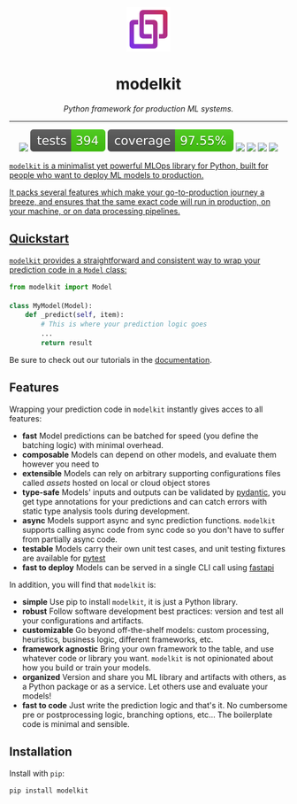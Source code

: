<p align="center">
  <a href="https://github.com/cornerstone-ondemand/modelkit">
    <img src="https://raw.githubusercontent.com/cornerstone-ondemand/modelkit/main/.github/resources/logo.svg" alt="Logo" width="80" height="80">
</a>
</p>
<h1 align="center"> modelkit </h1>
<p align="center">
  <em>Python framework for production ML systems.</em>
</p>
    
---

<p align="center">
  <a href="https://github.com/cornerstone-ondemand/modelkit/actions?query=branch%3Amain+"><img src="https://img.shields.io/github/workflow/status/cornerstone-ondemand/modelkit/CI/main" /></a>
  <a href="https://github.com/cornerstone-ondemand/modelkit/actions/workflows/main.yml?query=branch%3Amain+"><img src="docs/badges/tests.svg" /></a>
  <a href="https://cornerstone-ondemand.github.io/modelkit/coverage/index.html"><img src="docs/badges/coverage.svg" /></a>
  <a href="https://pypi.org/project/modelkit/"><img src="https://img.shields.io/pypi/v/modelkit" /></a>
  <a href="https://pypi.org/project/modelkit/"><img src="https://img.shields.io/pypi/pyversions/modelkit" /></a>
  <a href="https://cornerstone-ondemand.github.io/modelkit/index.html"><img src="https://img.shields.io/badge/docs-latest-blue" /></a>
  <a href="https://github.com/cornerstone-ondemand/modelkit/blob/main/LICENSE"><img src="https://img.shields.io/github/license/cornerstone-ondemand/modelkit" /></a>
  <a href="https://pepy.tech/project/modelkit"><imga src="https://pepy.tech/badge/modelkit">
</p>

`modelkit` is a minimalist yet powerful MLOps library for Python, built for people who want to deploy ML models to production. 

It packs several features which make your go-to-production journey a breeze, and ensures that the same exact code will run in production, on your machine, or on data processing pipelines.

## Quickstart

`modelkit` provides a straightforward and consistent way to wrap your prediction  code in a `Model` class:

```python
from modelkit import Model

class MyModel(Model):
    def _predict(self, item):
        # This is where your prediction logic goes
        ...
        return result
```

Be sure to check out our tutorials in the [documentation](https://cornerstone-ondemand.github.io/modelkit/).

## Features

Wrapping your prediction code in `modelkit` instantly gives acces to all features:

- **fast** Model predictions can be batched for speed (you define the batching logic) with minimal overhead.
- **composable** Models can depend on other models, and evaluate them however you need to
- **extensible** Models can rely on arbitrary supporting configurations files called _assets_ hosted on local or cloud object stores
- **type-safe** Models' inputs and outputs can be validated by [pydantic](https://pydantic-docs.helpmanual.io/), you get type annotations for your predictions and can catch errors with static type analysis tools during development.
- **async** Models support async and sync prediction functions. `modelkit` supports calling async code from sync code so you don't have to suffer from partially async code.
- **testable** Models carry their own unit test cases, and unit testing fixtures are available for [pytest](https://docs.pytest.org/en/6.2.x/)
- **fast to deploy** Models can be served in a single CLI call using [fastapi](https://fastapi.tiangolo.com/)

In addition, you will find that `modelkit` is:

- **simple** Use pip to install `modelkit`, it is just a Python library.
- **robust** Follow software development best practices: version and test all your configurations and artifacts.
- **customizable** Go beyond off-the-shelf models: custom processing, heuristics, business logic, different frameworks, etc.
- **framework agnostic** Bring your own framework to the table, and use whatever code or library you want. `modelkit` is not opinionated about how you build or train your models.
- **organized** Version and share you ML library and artifacts with others, as a Python package or as a service. Let others use and evaluate your models!
- **fast to code** Just write the prediction logic and that's it. No cumbersome pre or postprocessing logic, branching options, etc... The boilerplate code is minimal and sensible.

## Installation

Install with `pip`:

```
pip install modelkit
```
